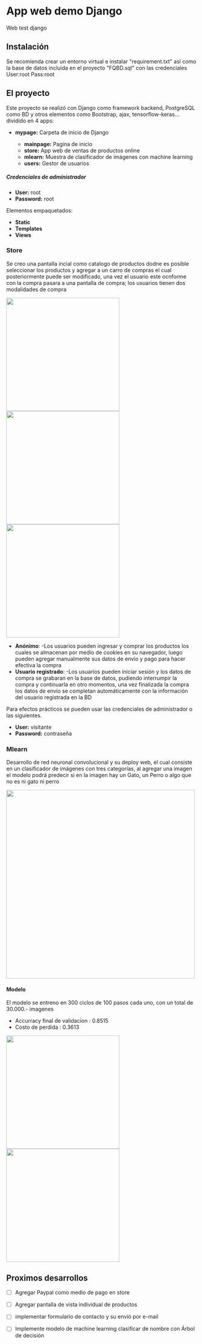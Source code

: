 # App web demo Django
Web test django

## Instalación
Se recomienda crear un entorno virtual e instalar "requirement.txt" asi como la base de datos incluida en el proyecto "FQBD.sql" con las credenciales User:root Pass:root

## El proyecto
Este proyecto se realizó con Django como framework backend, PostgreSQL como BD y otros elementos como Bootstrap, ajax, tensorflow-keras... dividido en 4 apps:

- **mypage:**     Carpeta de inicio de Django

  - **mainpage:**   Pagina de inicio
  - **store:**      App web de ventas de productos online
  - **mlearn:**     Muestra de clasificador de imágenes con machine learning
  - **users:**      Gestor de usuarios

  
##### Credenciales de administrador
- **User:** root
- **Password:** root

Elementos empaquetados:

- **Static**
- **Templates**
- **Views**

### Store
Se creo una pantalla incial como catalogo de productos dodne es posible seleccionar los productos y agregar a un carro de compras el cual posteriormente puede ser modificado, una vez el usuario este ocnforme con la compra pasara a una pantalla de compra; los usuarios tienen dos modalidades de compra

<img src="https://github.com/fquezadageldres/Fq_Django_Demo/blob/master/Store.PNG" width="300"> <img src="https://github.com/fquezadageldres/Fq_Django_Demo/blob/master/Cart.PNG" width="300"> <img src="https://github.com/fquezadageldres/Fq_Django_Demo/blob/master/Pay.PNG" width="300">

- **Anónimo**:
-Los usuarios pueden ingresar y comprar los productos los cuales se almacenan por medio de cookies en su navegador, luego pueden agregar manualmente sus datos de envío y pago para hacer efectiva la compra
 - **Usuario registrado**:
 -Los usuarios pueden iniciar sesión y los datos de compra se grabaran en la base de datos, pudiendo interrumpir la compra y continuarla en otro momentos, una vez finalizada la compra los datos de envío se completan automáticamente con la información del usuario registrada en la BD

 
 Para efectos prácticos se pueden usar las credenciales de administrador o las siguientes.
  - **User:** visitante
  - **Password:** contraseña
  
  ### Mlearn
Desarrollo de red neuronal convolucional y su deploy web, el cual consiste en un clasificador de imágenes con tres categorías, al agregar una imagen el modelo podrá predecir si en la imagen hay un Gato, un Perro o algo que no es ni gato ni perro

<img src="https://github.com/fquezadageldres/Fq_Django_Demo/blob/master/p003.PNG" width="500">

#### Modelo
El modelo se entreno en 300 ciclos de 100 pasos cada uno, con un total de 30.000.- imagenes
- Accurracy final de validacion : 0.8515
- Costo de perdida : 0.3613

<img src="https://github.com/fquezadageldres/Fq_Django_Demo/blob/master/Model_Accu_p003_3classes.png" width="300"> <img src="https://github.com/fquezadageldres/Fq_Django_Demo/blob/master/Model_Loss_p003_3classes.png" width="300">

## Proximos desarrollos

- [ ] Agregar Paypal como medio de pago en store
- [ ] Agregar pantalla de vista individual de productos
- [ ] implementar formulario de contacto y su envió por e-mail
- [ ] Implemente modelo de machine learning clasificar de nombre con Árbol de decisión

  
  
  


